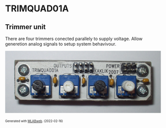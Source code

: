<!--- PrjInfo ---> <!--- Please remove this line after manually editing --->
<!--- 00a56be08b96043df9e37d6aff7b6990 --->
<!--- Created:2022-02-16 21:45:18.483699: ---> 
<!--- Author:: ---> 
<!--- AuthorEmail:: ---> 
<!--- Tags:: ---> 
<!--- Ust:: ---> 
<!--- Label --->
<!--- ELabel ---> 
<!--- Name:TRIMQUAD01A: --->
# TRIMQUAD01A
<!--- LongName --->
## Trimmer unit
<!--- ELongName ---> 

<!--- Lead --->
There are four trimmers conected parallely to supply voltage. Allow generetion analog signals to setup system behavivour.
<!--- ELead ---> 

![TRIMQUAD01A](doc/img/TRIMQUAD01A_big.jpg) 


<!--- Description --->
<!--- EDescription --->
<!--- Content --->
<!--- EContent --->
<sub><sup> Generated with [MLABweb](https://github.com/MLAB-project/MLABweb). (2022-02-16)</sup></sub>